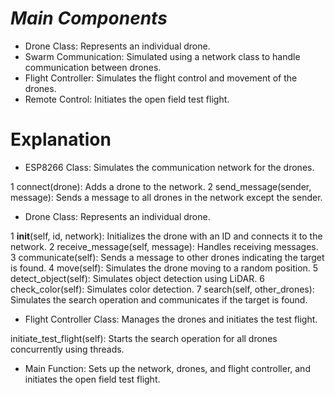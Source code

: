 # ***Main Components***
- Drone Class: Represents an individual drone.
- Swarm Communication: Simulated using a network class to handle communication between drones.
- Flight Controller: Simulates the flight control and movement of the drones.
- Remote Control: Initiates the open field test flight.

# Explanation

- ESP8266 Class: Simulates the communication network for the drones.

1 connect(drone): Adds a drone to the network.
2 send_message(sender, message): Sends a message to all drones in the network except the sender.

- Drone Class: Represents an individual drone.

1 __init__(self, id, network): Initializes the drone with an ID and connects it to the network.
2 receive_message(self, message): Handles receiving messages.
3 communicate(self): Sends a message to other drones indicating the target is found.
4 move(self): Simulates the drone moving to a random position.
5 detect_object(self): Simulates object detection using LiDAR.
6 check_color(self): Simulates color detection.
7 search(self, other_drones): Simulates the search operation and communicates if the target is found.

- Flight Controller Class: Manages the drones and initiates the test flight.

initiate_test_flight(self): Starts the search operation for all drones concurrently using threads.

- Main Function: Sets up the network, drones, and flight controller, and initiates the open field test flight.
